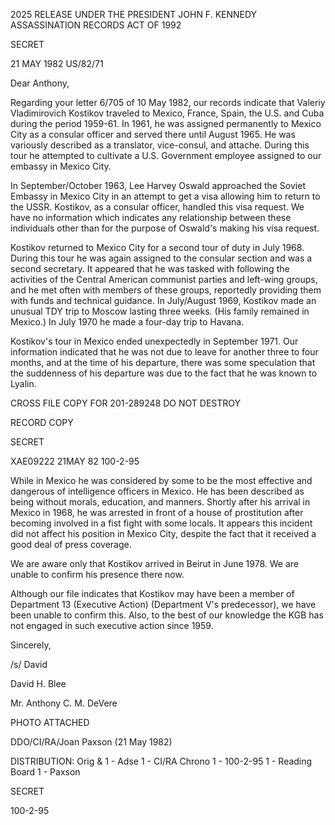 2025 RELEASE UNDER THE PRESIDENT JOHN F. KENNEDY ASSASSINATION RECORDS ACT OF 1992

SECRET

21 MAY
1982
US/82/71

Dear Anthony,

Regarding your letter 6/705 of 10 May 1982, our
records indicate that Valeriy Vladimirovich Kostikov
traveled to Mexico, France, Spain, the U.S. and Cuba
during the period 1959-61. In 1961, he was assigned
permanently to Mexico City as a consular officer and
served there until August 1965. He was variously
described as a translator, vice-consul, and attache.
During this tour he attempted to cultivate a U.S.
Government employee assigned to our embassy in Mexico
City.

In September/October 1963, Lee Harvey Oswald
approached the Soviet Embassy in Mexico City in an attempt
to get a visa allowing him to return to the USSR.
Kostikov, as a consular officer, handled this visa
request. We have no information which indicates any
relationship between these individuals other than for the
purpose of Oswald's making his visa request.

Kostikov returned to Mexico City for a second tour of
duty in July 1968. During this tour he was again assigned
to the consular section and was a second secretary. It
appeared that he was tasked with following the activities
of the Central American communist parties and left-wing
groups, and he met often with members of these groups,
reportedly providing them with funds and technical
guidance. In July/August 1969, Kostikov made an unusual
TDY trip to Moscow lasting three weeks. (His family
remained in Mexico.) In July 1970 he made a four-day trip
to Havana.

Kostikov's tour in Mexico ended unexpectedly in
September 1971. Our information indicated that he was
not due to leave for another three to four months, and at
the time of his departure, there was some speculation that
the suddenness of his departure was due to the fact that
he was known to Lyalin.

CROSS FILE COPY FOR
201-289248
DO NOT DESTROY

RECORD COPY

SECRET

XAE09222
21MAY 82
100-2-95

While in Mexico he was considered by some to be the
most effective and dangerous of intelligence officers in
Mexico. He has been described as being without morals,
education, and manners. Shortly after his arrival in
Mexico in 1968, he was arrested in front of a house of
prostitution after becoming involved in a fist fight with
some locals. It appears this incident did not affect his
position in Mexico City, despite the fact that it
received a good deal of press coverage.

We are aware only that Kostikov arrived in Beirut in
June 1978. We are unable to confirm his presence there
now.

Although our file indicates that Kostikov may have
been a member of Department 13 (Executive Action)
(Department V's predecessor), we have been unable to
confirm this. Also, to the best of our knowledge the KGB
has not engaged in such executive action since 1959.

Sincerely,

/s/ David

David H. Blee

Mr. Anthony C. M. DeVere

PHOTO ATTACHED

DDO/CI/RA/Joan Paxson (21 May 1982)

DISTRIBUTION:
Orig & 1 - Adse
1 - CI/RA Chrono
1 - 100-2-95
1 - Reading Board
1 - Paxson

SECRET

100-2-95
